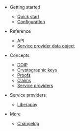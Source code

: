 - Getting started
  - [Quick start](quickstart.md)
  - [Configuration](configuration.md)

- Reference
  - API
  - [Service provider data object](serviceproviderdataobject.md)

- Concepts
  - [DOIP](doip.md)
  - [Cryptographic keys](#)
  - [Proofs](#)
  - [Claims](#)
  - [Service providers](#)

- Service providers
  - [Liberapay](serviceproviders/liberapay.md)

- More
  - [Changelog](changelog.md)
